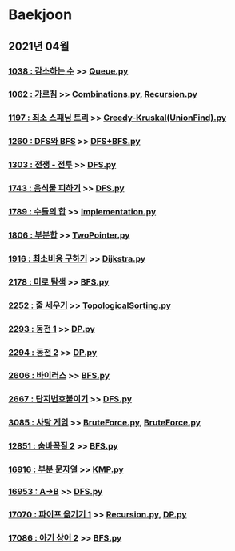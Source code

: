 # Baekjoon

## 2021년 04월

### [1038 : 감소하는 수](https://www.acmicpc.net/problem/1038) >> [Queue.py](JY_B1038.py)

### [1062 : 가르침](https://www.acmicpc.net/problem/1062) >> [Combinations.py](JY_B1062.py), [Recursion.py](JY_B1062_2.py)

### [1197 : 최소 스패닝 트리](https://www.acmicpc.net/problem/1197) >> [Greedy-Kruskal(UnionFind).py](JY_B1197.py)

### [1260 : DFS와 BFS](https://www.acmicpc.net/problem/1260) >> [DFS+BFS.py](JY_B1260.py)

### [1303 : 전쟁 - 전투](https://www.acmicpc.net/problem/1303) >> [DFS.py](JY_B1303.py)

### [1743 : 음식물 피하기](https://www.acmicpc.net/problem/1743) >> [DFS.py](JY_B1743.py)

### [1789 : 수들의 합](https://www.acmicpc.net/problem/1789) >> [Implementation.py](JY_B1789.py)

### [1806 : 부분합](https://www.acmicpc.net/problem/1806) >> [TwoPointer.py](JY_B1806.py)

### [1916 : 최소비용 구하기](https://www.acmicpc.net/problem/1916) >> [Dijkstra.py](JY_B1916_2.py)

### [2178 : 미로 탐색](https://www.acmicpc.net/problem/2178) >> [BFS.py](JY_B2178.py)

### [2252 : 줄 세우기](https://www.acmicpc.net/problem/2252) >> [TopologicalSorting.py](JY_B2252.py)

### [2293 : 동전 1](https://www.acmicpc.net/problem/2293) >> [DP.py](JY_B2293.py)

### [2294 : 동전 2](https://www.acmicpc.net/problem/2294) >> [DP.py](JY_B2294.py)

### [2606 : 바이러스](https://www.acmicpc.net/problem/2606) >> [BFS.py](JY_B2606.py)

### [2667 : 단지번호붙이기](https://www.acmicpc.net/problem/2667) >> [DFS.py](JY_B2667.py)

### [3085 : 사탕 게임](https://www.acmicpc.net/problem/3085) >> [BruteForce.py](JY_B3085.py), [BruteForce.py](JY_B3085_2.py)

### [12851 : 숨바꼭질 2](https://www.acmicpc.net/problem/12851) >> [BFS.py](JY_B12851.py)

### [16916 : 부분 문자열](https://www.acmicpc.net/problem/16916) >> [KMP.py](JY_B16916.py)

### [16953 : A->B](https://www.acmicpc.net/problem/16953) >> [DFS.py](JY_B16953.py)

### [17070 : 파이프 옮기기 1](https://www.acmicpc.net/problem/17070) >> [Recursion.py](JY_B17070.py), [DP.py](JY_B17070_2.py)

### [17086 : 아기 상어 2](https://www.acmicpc.net/problem/17086) >> [BFS.py](JY_B17086.py)

